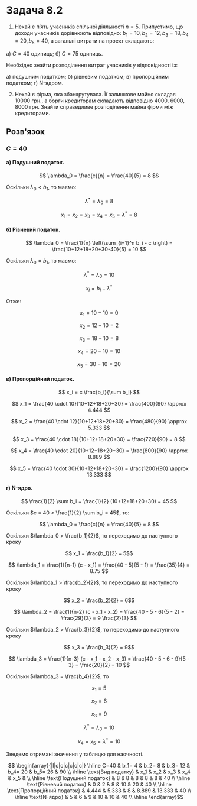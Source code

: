 # Задача 8.2

1. Нехай є п’ять учасників спільної діяльності $n = 5$. Припустимо, що доходи учасників дорівнюють відповідно: $b_1 = 10, b_2 = 12, b_3 = 18, b_4 = 20, b_5 = 40$, а загальні витрати на проект складають:

а) $C = 40$ одиниць;
б) $C = 75$ одиниць.

Необхідно знайти розподілення витрат учасників у відповідності із:

а) подушним податком;
б) рівневим податком;
в) пропорційним податком;
г) N-ядром.

2. Нехай є фірма, яка збанкрутувала. Її залишкове майно складає 10000 грн., а борги кредиторам складають відповідно 4000, 6000, 8000 грн. Знайти справедливе розподілення майна фірми між кредиторами.

## Розв'язок

### $C=40$


#### а) Подушний податок.

$$ \lambda_0 = \frac{c}{n} = \frac{40}{5} = 8 $$

Оскільки $\lambda_0 < b_1$, то  маємо:

$$ \lambda^* = \lambda_0 = 8 $$

$$ x_1 = x_2 = x_3 = x_4 = x_5 = \lambda^* = 8 $$


#### б) Рівневий податок.

$$ \lambda_0 = \frac{1}{n} \left(\sum_{i=1}^n b_i - c \right) = \frac{10+12+18+20+30-40}{5} = 10 $$

Оскільки $\lambda_0 = b_1$, то маємо:

$$ \lambda^* = \lambda_0 = 10 $$ 

$$ x_i = b_i - \lambda^* $$ 

Отже:

$$ x_1 = 10 - 10 = 0 $$ 

$$ x_2 = 12 - 10 = 2 $$ 

$$ x_3 = 18 - 10 = 8 $$ 

$$ x_4 = 20 - 10 = 10 $$ 

$$ x_5 = 30 - 10 = 20 $$ 

#### в) Пропорційний податок.

$$ x_i = c \frac{b_i}{\sum b_i} $$ 

$$ x_1 = \frac{40 \cdot 10}{10+12+18+20+30} = \frac{400}{90} \approx 4.444 $$ 

$$ x_2 = \frac{40 \cdot 12}{10+12+18+20+30} = \frac{480}{90} \approx 5.333 $$ 

$$ x_3 = \frac{40 \cdot 18}{10+12+18+20+30} = \frac{720}{90} = 8 $$ 

$$ x_4 = \frac{40 \cdot 20}{10+12+18+20+30} = \frac{800}{90} \approx 8.889 $$ 

$$ x_5 = \frac{40 \cdot 30}{10+12+18+20+30} = \frac{1200}{90} \approx 13.333 $$ 

#### г) N-ядро.

$$ \frac{1}{2} \sum b_i = \frac{1}{2} (10+12+18+20+30) = 45 $$ 

Оскільки $c = 40 < \frac{1}{2} \sum b_i = 45$, то:

$$ \lambda_0 = \frac{c}{n} = \frac{40}{5} = 8 $$

Оскільки $\lambda_0 > \frac{b_1}{2}$, то переходимо до наступного кроку

$$ x_1 = \frac{b_1}{2} = 5$$

$$ \lambda_1 = \frac{1}{n-1} (c - x_1) = \frac{40 - 5}{5 - 1} = \frac{35}{4} = 8.75 $$

Оскільки $\lambda_1 > \frac{b_2}{2}$, то переходимо до наступного кроку

$$ x_2 = \frac{b_2}{2} = 6$$

$$ \lambda_2 = \frac{1}{n-2} (c - x_1 - x_2) = \frac{40 - 5 - 6}{5 - 2} = \frac{29}{3} = 9 \frac{2}{3} $$

Оскільки $\lambda_2 > \frac{b_3}{2}$, то переходимо до наступного кроку

$$ x_3 = \frac{b_3}{2} = 9$$

$$ \lambda_3 = \frac{1}{n-3} (c - x_1 - x_2 - x_3) = \frac{40 - 5 - 6 - 9}{5 - 3} = \frac{20}{2} = 10 $$

Оскільки $\lambda_3 = \frac{b_4}{2}$, то

$$ x_1 = 5 $$

$$ x_2 = 6 $$

$$ x_3 = 9 $$

$$ \lambda^* = \lambda_3 = 10 $$

$$ x_4 = x_5 = \lambda^* = 10 $$

Зведемо отримані значення у таблицю для наочності.

$$ \begin{array}{|l|c|c|c|c|c|c|} \hline
    C=40                        & b_1= 4 & b_2= 8 & b_3= 12 & b_4= 20 & b_5= 26 & 90 \\ \hline
    \text{Вид податку}          & x_1    & x_2    & x_3     & x_4     & x_5     &    \\ \hline
    \text{Подушний податок}     & 8      & 8      & 8       & 8       & 8       & 40 \\ \hline
    \text{Рівневий податок}     & 0      & 2      & 8       & 10      & 20      & 40 \\ \hline
    \text{Пропорційний податок} & 4.444  & 5.333  & 8       & 8.889   & 13.333  & 40 \\ \hline
    \text{N-ядро}               & 5      & 6      & 9       & 10      & 10      & 40 \\ \hline
\end{array}$$